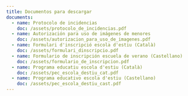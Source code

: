 ```yaml
---
title: Documentos para descargar
documents:
  - name: Protocolo de incidencias
    doc: /assets/protocolo_de_incidencias.pdf
  - name: Autorización para uso de imágenes de menores
    doc: /assets/autorizacion_para_uso_de_imagenes.pdf
  - name: Formulari d'inscripció escola d'estiu (Català)
    doc: /assets/formulari_dinscripcio.pdf
  - name: Formulario de inscripción escuela de verano (Castellano)
    doc: /assets/formulario_de_inscripcion.pdf
  - name: Programa educatiu escola d'estiu (Català)
    doc: /assets/pec_escola_destiu_cat.pdf
  - name: Programa educativo escola d'estiu (Castellano)
    doc: /assets/pec_escola_destiu_cast.pdf
---
```

